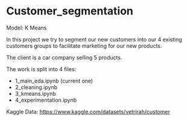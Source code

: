 # Customer_segmentation

Model: K Means 

In this project we try to segment our new customers into our 4 existing customers groups to facilitate marketing for our new products.

The client is a car company selling 5 products. 

The work is split into 4 files: 
- 1_main_eda.ipynb (current one)
- 2_cleaning.ipynb
- 3_kmeans.ipynb 
- 4_experimentation.ipynb

  
Kaggle Data: https://www.kaggle.com/datasets/vetrirah/customer
